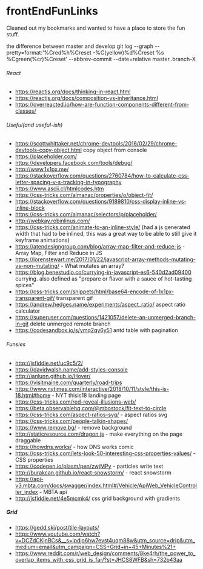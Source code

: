 # frontEndFunLinks
Cleaned out my bookmarks and wanted to have a place to store the fun stuff.

the difference between master and develop
git log --graph --pretty=format:'%Cred%h%Creset -%C(yellow)%d%Creset %s %Cgreen(%cr)%Creset' --abbrev-commit --date=relative master..branch-X

###### React
- https://reactjs.org/docs/thinking-in-react.html
- https://reactjs.org/docs/composition-vs-inheritance.html
- https://overreacted.io/how-are-function-components-different-from-classes/

###### Useful(and useful-ish)
- https://scottwhittaker.net/chrome-devtools/2016/02/29/chrome-devtools-copy-object.html copy object from console
- https://placeholder.com/
- https://developers.facebook.com/tools/debug/
- http://www.1x1px.me/
- https://stackoverflow.com/questions/2760784/how-to-calculate-css-letter-spacing-v-s-tracking-in-typography
- https://www.ascii.cl/htmlcodes.htm
- https://css-tricks.com/almanac/properties/o/object-fit/
- https://stackoverflow.com/questions/9189810/css-display-inline-vs-inline-block
- https://css-tricks.com/almanac/selectors/p/placeholder/
- http://webkay.robinlinus.com/
- https://css-tricks.com/animate-to-an-inline-style/ (had a js generated width that had to be inlined, this was a great way to be able to still give it keyframe animations)
- https://atendesigngroup.com/blog/array-map-filter-and-reduce-js - Array Map, Filter and Reduce in JS
- https://lorenstewart.me/2017/01/22/javascript-array-methods-mutating-vs-non-mutating/ - What mutates an array?
- https://blog.benestudio.co/currying-in-javascript-es6-540d2ad09400 currying. also defined as "prepare or flavor with a sauce of hot-tasting spices"
- https://css-tricks.com/snippets/html/base64-encode-of-1x1px-transparent-gif/ transparent gif
- https://andrew.hedges.name/experiments/aspect_ratio/ aspect ratio calculator
- https://superuser.com/questions/1421057/delete-an-unmerged-branch-in-git delete unmerged remote branch
- https://codesandbox.io/s/ymq2qy6y51 antd table with pagination

###### Funsies
- http://jsfiddle.net/uc9c5/2/
- https://davidwalsh.name/add-styles-console
- http://ianlunn.github.io/Hover/
- https://visitmaine.com/quarterly/road-trips
- https://www.nytimes.com/interactive/2018/10/11/style/this-is-18.html#home - NYT thisis18 landing page
- https://css-tricks.com/red-reveal-illusions-web/
- https://beta.observablehq.com/@mbostock/fit-text-to-circle
- https://css-tricks.com/aspect-ratios-svg/ - aspect ratios svg
- https://css-tricks.com/people-talkin-shapes/
- https://www.remove.bg/ - remove background
- http://staticresource.com/dragon.js - make everything on the page draggable
- https://howdns.works/ - how DNS works comic
- https://css-tricks.com/lets-look-50-interesting-css-properties-values/ - CSS properties
- https://codepen.io/plasm/pen/zwjMPy - particles write text
- http://burakcan.github.io/react-snowstorm/ - react snowstorm
- https://api-v3.mbta.com/docs/swagger/index.html#/Vehicle/ApiWeb_VehicleController_index - MBTA api
- http://jsfiddle.net/4e5mcmk4/ css grid background with gradients

##### Grid
- https://gedd.ski/post/tile-layouts/
- https://www.youtube.com/watch?v=DCZdCKjnBCs&__s=ipdjo6hw7evst4uqm88w&utm_source=drip&utm_medium=email&utm_campaign=CSS+Grid+in+45+Minutes%21+
- https://www.reddit.com/r/web_design/comments/8ke4rh/the_power_to_overlap_items_with_css_grid_is_far/?st=JHCS8WFB&sh=732b43aa
